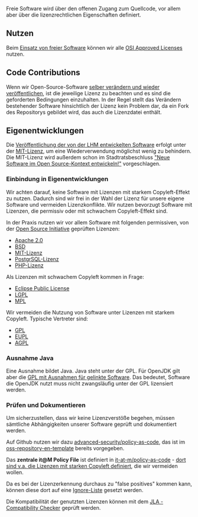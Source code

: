 Freie Software wird über den offenen Zugang zum Quellcode, vor allem aber über die lizenzrechtlichen Eigenschaften definiert.  

## Nutzen

Beim [Einsatz von freier Software](./use) können wir alle [OSI Approved Licenses](https://opensource.org/licenses) nutzen.

## Code Contributions 

Wenn wir Open-Source-Software [selber verändern und wieder veröffentlichen](./improve#code-contributions), ist die jeweilige Lizenz zu beachten und es sind die geforderten Bedingungen einzuhalten.
In der Regel stellt das Verändern bestehender Software hinsichtlich der Lizenz kein Problem dar, da ein Fork des Repositorys gebildet wird, das auch die Lizenzdatei enthält.


## Eigenentwicklungen

Die [Veröffentlichung der von der LHM entwickelten Software](./publish) erfolgt unter der [MIT-Lizenz](https://de.wikipedia.org/wiki/MIT-Lizenz), um eine Wiederverwendung möglichst wenig zu behindern.
Die MIT-Lizenz wird außerdem schon im Stadtratsbeschluss ["Neue Software im Open Source-Kontext entwickeln!"](https://risi.muenchen.de/risi/antrag/detail/6289779) vorgeschlagen.

### Einbindung in Eigenentwicklungen

Wir achten darauf, keine Software mit Lizenzen mit starkem Copyleft-Effekt zu nutzen. Dadurch sind wir frei in der Wahl der Lizenz für unsere eigene Software und vermeiden Lizenzkonflikte. 
Wir nutzen bevorzugt Software mit Lizenzen, die permissiv oder mit schwachem Copyleft-Effekt sind.

In der Praxis nutzen wir vor allem Software mit folgenden permissiven, von der [Open Source Initiative](https://opensource.org/licenses) geprüften Lizenzen:

* [Apache 2.0](https://de.wikipedia.org/wiki/Apache-Lizenz)
* [BSD](https://de.wikipedia.org/wiki/BSD-Lizenz)
* [MIT-Lizenz](https://de.wikipedia.org/wiki/MIT-Lizenz)
* [PostgrSQL-Lizenz](https://www.postgresql.org/about/licence/)
* [PHP-Lizenz](https://de.wikipedia.org/wiki/PHP-Lizenz)

Als Lizenzen mit schwachem Copyleft kommen in Frage:

* [Eclipse Public License](https://de.wikipedia.org/wiki/Eclipse_Public_License)
* [LGPL](https://de.wikipedia.org/wiki/GNU_Lesser_General_Public_License)
* [MPL](https://de.wikipedia.org/wiki/Mozilla_Public_License)

Wir vermeiden die Nutzung von Software unter Lizenzen mit starkem Copyleft.
Typische Vertreter sind:

* [GPL](https://de.wikipedia.org/wiki/GNU_General_Public_License)
* [EUPL](https://de.wikipedia.org/wiki/European_Union_Public_Licence)
* [AGPL](https://de.wikipedia.org/wiki/GNU_Affero_General_Public_License)


### Ausnahme Java

Eine Ausnahme bildet Java.
Java steht unter der GPL.
Für OpenJDK gilt aber die [GPL mit Ausnahmen für gelinkte Software](https://de.wikipedia.org/wiki/GPL_linking_exception).
Das bedeutet, Software die OpenJDK nutzt muss nicht zwangsläufig unter der GPL lizensiert werden.


### Prüfen und Dokumentieren

Um sicherzustellen, dass wir keine Lizenzverstöße begehen, müssen sämtliche Abhängigkeiten unserer Software geprüft und dokumentiert werden.

Auf Github nutzen wir dazu [advanced-security/policy-as-code](https://github.com/marketplace/actions/ghas-policy-as-code), das ist im [oss-repository-en-template](https://github.com/it-at-m/oss-repository-en-template/blob/main/.github/workflows/build.yaml#L13) bereits vorgegeben.

Das **zentrale it@M Policy File** ist definiert in [it-at-m/policy-as-code](https://github.com/it-at-m/policy-as-code) - [dort sind v.a. die Lizenzen mit starken Copyleft definiert](https://github.com/it-at-m/policy-as-code/blob/main/default.yaml#L12), die wir vermeiden wollen.

Da es bei der Lizenzerkennung durchaus zu "false positives" kommen kann, können diese dort auf eine [Ignore-Liste](https://github.com/it-at-m/policy-as-code/blob/main/default.yaml#L23) gesetzt werden.

Die Kompatibilität der genutzten Lizenzen können mit dem [JLA - Compatibility Checker](https://joinup.ec.europa.eu/collection/eupl/solution/joinup-licensing-assistant/jla-compatibility-checker) geprüft werden.
